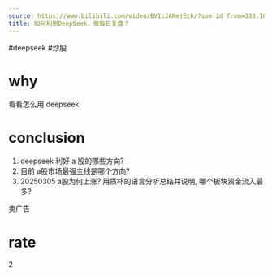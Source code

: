 ```yaml
---
source: https://www.bilibili.com/video/BV1cJANejEck/?spm_id_from=333.1007.top_right_bar_window_default_collection.content.click&vd_source=549bde2564979641a5f0adbcfa529b0a
title: 如何利用DeepSeek，做每日复盘？
---
```


#deepseek #炒股
# why
看看怎么用 deepseek

# conclusion
1. deepseek 利好 a 股的哪些方向?
2. 目前 a股市场最强主线是哪个方向?
3. 20250305 a股为何上涨? 用质朴的语言分析总结并说明, 哪个板块资金流入最多? 

卖广告

# rate
2

